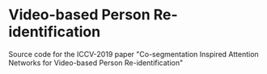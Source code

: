 # Video-based Person Re-identification
Source code for the ICCV-2019 paper "Co-segmentation Inspired Attention Networks for Video-based Person Re-identification"
